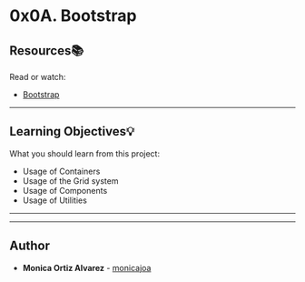 # 0x0A. Bootstrap

## Resources:books:
Read or watch:
* [Bootstrap](https://intranet.hbtn.io/rltoken/2co2ipxHSi4kjIU6wAHzgw)

---
## Learning Objectives:bulb:
What you should learn from this project:

* Usage of Containers
* Usage of the Grid system
* Usage of Components
* Usage of Utilities

---
---

## Author
* **Monica Ortiz Alvarez** - [monicajoa](https://github.com/monicajoa)